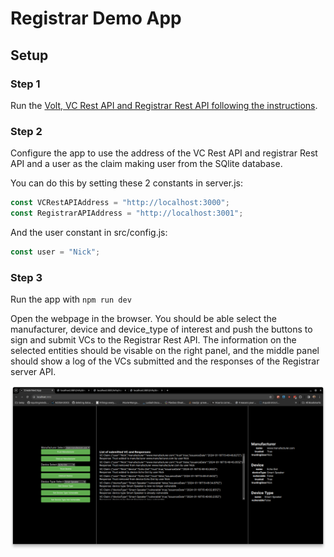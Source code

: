 # Registrar Demo App

## Setup

### Step 1
Run the [Volt, VC Rest API and Registrar Rest API following the instructions](./60-nist_registrar_server.md).

### Step 2
Configure the app to use the address of the VC Rest API and registrar Rest API and a user as the claim making user from the SQlite database. 

You can do this by setting these 2 constants in server.js:
```js
const VCRestAPIAddress = "http://localhost:3000";
const RegistrarAPIAddress = "http://localhost:3001";
```

And the user constant in src/config.js:
```js
const user = "Nick";
```

### Step 3
Run the app with `npm run dev`

Open the webpage in the browser. You should be able select the manufacturer, device and device_type of interest and push the buttons to sign and submit VCs to the Registrar Rest API. The information on the selected entities should be visable on the right panel, and the middle panel should show a log of the VCs submitted and the responses of the Registrar server API.

![Alt text](./app-screenshot.png)